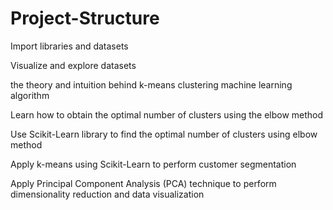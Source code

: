 # Project-Structure 

Import libraries and datasets 

Visualize and explore datasets  

the theory and intuition behind k-means clustering machine learning algorithm 

Learn how to obtain the optimal number of clusters using the elbow method  

Use Scikit-Learn library to find the optimal number of clusters using elbow method  

Apply k-means using Scikit-Learn to perform customer segmentation  

Apply Principal Component Analysis (PCA) technique to perform dimensionality reduction and data visualization

